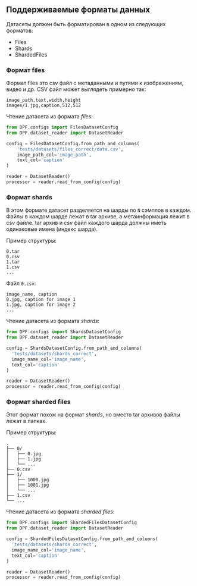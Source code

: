## Поддерживаемые форматы данных

Датасеты должен быть форматирован в одном из следующих форматов:
- Files
- Shards
- ShardedFiles

### Формат files

Формат files это csv файл с метаданными и путями к изображениям, видео и др. CSV файл может выглядеть примерно так:
```csv
image_path,text,width,height
images/1.jpg,caption,512,512
```

Чтение датасета из формата _files_:

```python
from DPF.configs import FilesDatasetConfig
from DPF.dataset_reader import DatasetReader

config = FilesDatasetConfig.from_path_and_columns(
    'tests/datasets/files_correct/data.csv',
    image_path_col='image_path',
    text_col='caption'
)

reader = DatasetReader()
processor = reader.read_from_config(config)
```

### Формат shards

В этом формате датасет разделяется на шарды по `N` сэмплов в каждом.
Файлы в каждом шарде лежат в tar архиве, а метаинформация лежит в csv файле.
tar архив и csv файл каждого шарда должны иметь одинаковые имена (индекс шарда).

Пример структуры: 
```
0.tar
0.csv
1.tar
1.csv
...
```

Файл `0.csv`:
```csv
image_name, caption
0.jpg, caption for image 1
1.jpg, caption for image 2
...
```

Чтение датасета из формата _shards_:

```python
from DPF.configs import ShardsDatasetConfig
from DPF.dataset_reader import DatasetReader

config = ShardsDatasetConfig.from_path_and_columns(
  'tests/datasets/shards_correct',
  image_name_col='image_name',
  text_col='caption'
)

reader = DatasetReader()
processor = reader.read_from_config(config)
```

### Формат sharded files

Этот формат похож на формат _shards_, но вместо tar архивов файлы лежат в папках.

Пример структуры: 
```
.
├── 0/
│   ├── 0.jpg
│   ├── 1.jpg
│   └── ...
├── 0.csv
├── 1/
│   ├── 1000.jpg
│   ├── 1001.jpg
│   └── ...
├── 1.csv
└── ...
```

Чтение датасета из формата _sharded files_:

```python
from DPF.configs import ShardedFilesDatasetConfig
from DPF.dataset_reader import DatasetReader

config = ShardedFilesDatasetConfig.from_path_and_columns(
  'tests/datasets/shards_correct',
  image_name_col='image_name',
  text_col='caption'
)

reader = DatasetReader()
processor = reader.read_from_config(config)
```